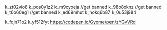 k_zt02vio8
k_pos0y1z2
k_m9cyoeja //get banned
k_98o8xknz //get banned
k_t6o60eg1 //get banned
k_ed69mhut
k_hokq6b87
k_0u53j984

k_fqjn71o2
k_yf512fyt
https://codepen.io/Gyome/pen/zYGvVRd
